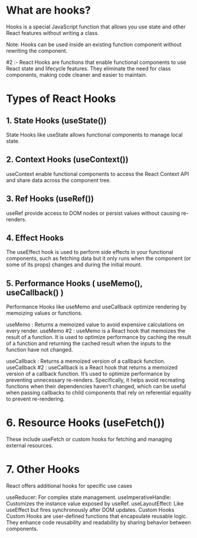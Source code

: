 # What are hooks?
Hooks is a special JavaScript function that allows you use state and other React features without writing a class. 

Note: Hooks can be used inside an existing function component without rewriting the component.

#2 :- React Hooks are functions that enable functional components to use React state and lifecycle features. They eliminate the need for class components, making code cleaner and easier to maintain.


# Types of React Hooks
## 1. State Hooks (useState())
State Hooks like useState allows functional components to manage local state.

## 2. Context Hooks (useContext())
 useContext enable functional components to access the React Context API and share data across the component tree.

## 3. Ref Hooks (useRef())
useRef provide access to DOM nodes or persist values without causing re-renders.

## 4. Effect Hooks
The useEffect hook is used to perform side effects in your functional components, such as fetching data but it only runs when the component (or some of its props) changes and during the initial mount.

## 5. Performance Hooks ( useMemo(), useCallback() )
Performance Hooks like useMemo and useCallback optimize rendering by memoizing values or functions.

useMemo     : Returns a memoized value to avoid expensive calculations on every render.
useMemo #2  : useMemo is a React hook that memoizes the result of a function. It is used to optimize performance by caching the result of a function and returning the cached result when the inputs to the function have not changed.


useCallback     : Returns a memoized version of a callback function.
useCallback #2  : useCallback is a React hook that returns a memoized version of a callback function. It’s used to optimize performance by preventing unnecessary re-renders. Specifically, it helps avoid recreating functions when their dependencies haven’t changed, which can be useful when passing callbacks to child components that rely on referential equality to prevent re-rendering.


# 6. Resource Hooks (useFetch())
These include useFetch or custom hooks for fetching and managing external resources.

# 7. Other Hooks
React offers additional hooks for specific use cases

useReducer: For complex state management.
useImperativeHandle: Customizes the instance value exposed by useRef.
useLayoutEffect: Like useEffect but fires synchronously after DOM updates.
Custom Hooks
Custom Hooks are user-defined functions that encapsulate reusable logic. They enhance code reusability and readability by sharing behavior between components.




















